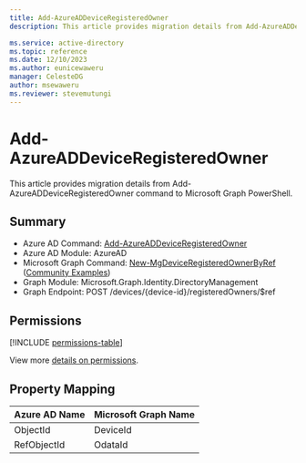 ```yaml
---
title: Add-AzureADDeviceRegisteredOwner
description: This article provides migration details from Add-AzureADDeviceRegisteredOwner command to Microsoft Graph PowerShell.

ms.service: active-directory
ms.topic: reference
ms.date: 12/10/2023
ms.author: eunicewaweru
manager: CelesteDG
author: msewaweru
ms.reviewer: stevemutungi
---
```


# Add-AzureADDeviceRegisteredOwner

This article provides migration details from Add-AzureADDeviceRegisteredOwner command to Microsoft Graph PowerShell.

## Summary

+ Azure AD Command: [Add-AzureADDeviceRegisteredOwner](/powershell/module/azuread/add-azureaddeviceregisteredowner)
+ Azure AD Module: AzureAD
+ Microsoft Graph Command: [New-MgDeviceRegisteredOwnerByRef](/powershell/module/microsoft.graph.identity.directorymanagement/new-mgdeviceregisteredownerbyref) ([Community Examples](https://github.com/orgs/msgraph/discussions?discussions_q=New-MgDeviceRegisteredOwnerByRef))
+ Graph Module: Microsoft.Graph.Identity.DirectoryManagement
+ Graph Endpoint:  POST /devices/{device-id}/registeredOwners/$ref

## Permissions

[!INCLUDE [permissions-table](~/graphref/api-reference/v1.0/includes/permissions/device-post-registeredowners-permissions.md)]

View more [details on permissions](/graph/api/device-post-registeredowners#permissions).

## Property Mapping

|Azure AD Name|Microsoft Graph Name|
|---|---|
|ObjectId|DeviceId|
|RefObjectId|OdataId|